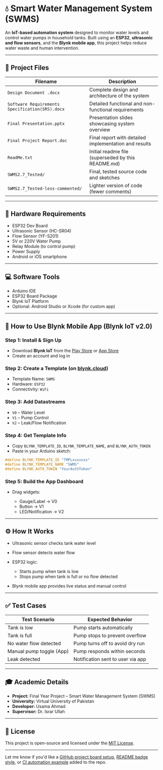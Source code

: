 # 💧 Smart Water Management System (SWMS)

An **IoT-based automation system** designed to monitor water levels and control water pumps in household tanks. Built using an **ESP32**, **ultrasonic and flow sensors**, and the **Blynk mobile app**, this project helps reduce water waste and human intervention.

---

## 📂 Project Files

| Filename                                        | Description                                           |
| ----------------------------------------------- | ----------------------------------------------------- |
| `Design Document .docx`                         | Complete design and architecture of the system        |
| `Software Requirements Specification(SRS).docx` | Detailed functional and non-functional requirements   |
| `Final Presentation.pptx`                       | Presentation slides showcasing system overview        |
| `Final Project Report.doc`                      | Final report with detailed implementation and results |
| `ReadMe.txt`                                    | Initial readme file (superseded by this README.md)    |
| `SWMS2.7_Tested/`                               | Final, tested source code and sketches                |
| `SWMS2.7_Tested-less-commented/`                | Lighter version of code (fewer comments)              |

---

## 🧰 Hardware Requirements

* ESP32 Dev Board
* Ultrasonic Sensor (HC-SR04)
* Flow Sensor (YF-S201)
* 5V or 220V Water Pump
* Relay Module (to control pump)
* Power Supply
* Android or iOS smartphone

---

## 💻 Software Tools

* Arduino IDE
* ESP32 Board Package
* Blynk IoT Platform
* Optional: Android Studio or Xcode (for custom app)

---

## 📲 How to Use Blynk Mobile App (Blynk IoT v2.0)

### Step 1: Install & Sign Up

* Download **Blynk IoT** from the [Play Store](https://play.google.com/store/apps/details?id=cloud.blynk) or [App Store](https://apps.apple.com/app/blynk-iot/id1558862998)
* Create an account and log in

### Step 2: Create a Template (on [blynk.cloud](https://blynk.cloud))

* Template Name: `SWMS`
* Hardware: `ESP32`
* Connectivity: `WiFi`

### Step 3: Add Datastreams

* `V0` – Water Level
* `V1` – Pump Control
* `V2` – Leak/Flow Notification

### Step 4: Get Template Info

* Copy `BLYNK_TEMPLATE_ID`, `BLYNK_TEMPLATE_NAME`, and `BLYNK_AUTH_TOKEN`
* Paste in your Arduino sketch:

```cpp
#define BLYNK_TEMPLATE_ID "TMPLxxxxxxx"
#define BLYNK_TEMPLATE_NAME "SWMS"
#define BLYNK_AUTH_TOKEN "YourAuthToken"
```

### Step 5: Build the App Dashboard

* Drag widgets:

  * Gauge/Label → V0
  * Button → V1
  * LED/Notification → V2

---

## ⚙️ How It Works

* Ultrasonic sensor checks tank water level
* Flow sensor detects water flow
* ESP32 logic:

  * Starts pump when tank is low
  * Stops pump when tank is full or no flow detected
* Blynk mobile app provides live status and manual control

---

## ✅ Test Cases

| Test Scenario            | Expected Behavior                 |
| ------------------------ | --------------------------------- |
| Tank is low              | Pump starts automatically         |
| Tank is full             | Pump stops to prevent overflow    |
| No water flow detected   | Pump turns off to avoid dry run   |
| Manual pump toggle (App) | Pump responds within seconds      |
| Leak detected            | Notification sent to user via app |

---

## 🎓 Academic Details

* **Project:** Final Year Project – Smart Water Management System (SWMS)
* **University:** Virtual University of Pakistan
* **Developer:** Usama Ahmad
* **Supervisor:** Dr. Israr Ullah

---

## 📄 License

This project is open-source and licensed under the [MIT License](LICENSE).

---

Let me know if you'd like a [GitHub project board setup](f), [README badge style](f), or [CI automation example](f) added to the repo.
